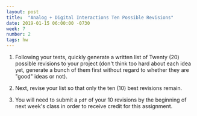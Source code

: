 ```yaml
---
layout: post
title:  "Analog + Digital Interactions Ten Possible Revisions"
date: 2019-01-15 06:00:00 -0730
week: 7
number: 2
tags: hw
---
```


1. Following your tests, quickly generate a written list of Twenty (20) possible revisions to your project (don't think too hard about each idea yet, generate a bunch of them first without regard to whether they are "good" ideas or not).

2. Next, revise your list so that only the ten (10) best revisions remain.

3. You will need to submit a `pdf` of your 10 revisions by the beginning of next week's class in order to receive credit for this assignment.
